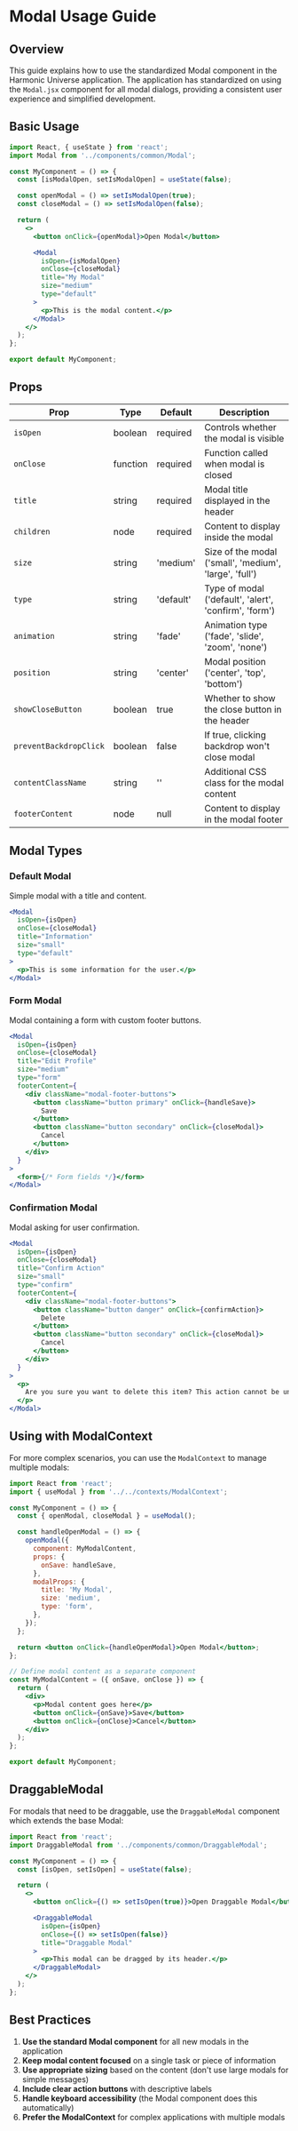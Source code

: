 # Modal Usage Guide

## Overview

This guide explains how to use the standardized Modal component in the Harmonic Universe application. The application has standardized on using the `Modal.jsx` component for all modal dialogs, providing a consistent user experience and simplified development.

## Basic Usage

```jsx
import React, { useState } from 'react';
import Modal from '../components/common/Modal';

const MyComponent = () => {
  const [isModalOpen, setIsModalOpen] = useState(false);

  const openModal = () => setIsModalOpen(true);
  const closeModal = () => setIsModalOpen(false);

  return (
    <>
      <button onClick={openModal}>Open Modal</button>

      <Modal
        isOpen={isModalOpen}
        onClose={closeModal}
        title="My Modal"
        size="medium"
        type="default"
      >
        <p>This is the modal content.</p>
      </Modal>
    </>
  );
};

export default MyComponent;
```

## Props

| Prop                   | Type     | Default   | Description                                            |
| ---------------------- | -------- | --------- | ------------------------------------------------------ |
| `isOpen`               | boolean  | required  | Controls whether the modal is visible                  |
| `onClose`              | function | required  | Function called when modal is closed                   |
| `title`                | string   | required  | Modal title displayed in the header                    |
| `children`             | node     | required  | Content to display inside the modal                    |
| `size`                 | string   | 'medium'  | Size of the modal ('small', 'medium', 'large', 'full') |
| `type`                 | string   | 'default' | Type of modal ('default', 'alert', 'confirm', 'form')  |
| `animation`            | string   | 'fade'    | Animation type ('fade', 'slide', 'zoom', 'none')       |
| `position`             | string   | 'center'  | Modal position ('center', 'top', 'bottom')             |
| `showCloseButton`      | boolean  | true      | Whether to show the close button in the header         |
| `preventBackdropClick` | boolean  | false     | If true, clicking backdrop won't close modal           |
| `contentClassName`     | string   | ''        | Additional CSS class for the modal content             |
| `footerContent`        | node     | null      | Content to display in the modal footer                 |

## Modal Types

### Default Modal

Simple modal with a title and content.

```jsx
<Modal
  isOpen={isOpen}
  onClose={closeModal}
  title="Information"
  size="small"
  type="default"
>
  <p>This is some information for the user.</p>
</Modal>
```

### Form Modal

Modal containing a form with custom footer buttons.

```jsx
<Modal
  isOpen={isOpen}
  onClose={closeModal}
  title="Edit Profile"
  size="medium"
  type="form"
  footerContent={
    <div className="modal-footer-buttons">
      <button className="button primary" onClick={handleSave}>
        Save
      </button>
      <button className="button secondary" onClick={closeModal}>
        Cancel
      </button>
    </div>
  }
>
  <form>{/* Form fields */}</form>
</Modal>
```

### Confirmation Modal

Modal asking for user confirmation.

```jsx
<Modal
  isOpen={isOpen}
  onClose={closeModal}
  title="Confirm Action"
  size="small"
  type="confirm"
  footerContent={
    <div className="modal-footer-buttons">
      <button className="button danger" onClick={confirmAction}>
        Delete
      </button>
      <button className="button secondary" onClick={closeModal}>
        Cancel
      </button>
    </div>
  }
>
  <p>
    Are you sure you want to delete this item? This action cannot be undone.
  </p>
</Modal>
```

## Using with ModalContext

For more complex scenarios, you can use the `ModalContext` to manage multiple modals:

```jsx
import React from 'react';
import { useModal } from '../../contexts/ModalContext';

const MyComponent = () => {
  const { openModal, closeModal } = useModal();

  const handleOpenModal = () => {
    openModal({
      component: MyModalContent,
      props: {
        onSave: handleSave,
      },
      modalProps: {
        title: 'My Modal',
        size: 'medium',
        type: 'form',
      },
    });
  };

  return <button onClick={handleOpenModal}>Open Modal</button>;
};

// Define modal content as a separate component
const MyModalContent = ({ onSave, onClose }) => {
  return (
    <div>
      <p>Modal content goes here</p>
      <button onClick={onSave}>Save</button>
      <button onClick={onClose}>Cancel</button>
    </div>
  );
};

export default MyComponent;
```

## DraggableModal

For modals that need to be draggable, use the `DraggableModal` component which extends the base Modal:

```jsx
import React from 'react';
import DraggableModal from '../components/common/DraggableModal';

const MyComponent = () => {
  const [isOpen, setIsOpen] = useState(false);

  return (
    <>
      <button onClick={() => setIsOpen(true)}>Open Draggable Modal</button>

      <DraggableModal
        isOpen={isOpen}
        onClose={() => setIsOpen(false)}
        title="Draggable Modal"
      >
        <p>This modal can be dragged by its header.</p>
      </DraggableModal>
    </>
  );
};
```

## Best Practices

1. **Use the standard Modal component** for all new modals in the application
2. **Keep modal content focused** on a single task or piece of information
3. **Use appropriate sizing** based on the content (don't use large modals for simple messages)
4. **Include clear action buttons** with descriptive labels
5. **Handle keyboard accessibility** (the Modal component does this automatically)
6. **Prefer the ModalContext** for complex applications with multiple modals
